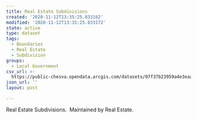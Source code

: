 ```yaml
---
title: Real Estate Subdivisions
created: '2020-11-12T13:35:25.833162'
modified: '2020-11-12T13:35:25.833172'
state: active
type: dataset
tags:
  - Boundaries
  - Real Estate
  - Subdivision
groups:
  - Local Government
csv_url: >-
  https://public-chesva.opendata.arcgis.com/datasets/07f37b23959a4e3eaa90cb4f71df541d_16.csv?outSR=%7B%22latestWkid%22%3A2284%2C%22wkid%22%3A102747%7D
json_url: ''
layout: post

---
```

Real Estate Subdivisions.  Maintained by Real Estate.
